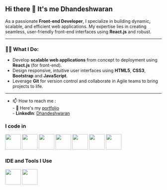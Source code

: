 ## Hi there 👋 It's me Dhandeshwaran

As a passionate **Front-end Developer**, I specialize in building dynamic, scalable, and efficient web applications. My expertise lies in creating seamless, user-friendly front-end interfaces using **React.js** and robust.

---

### 👨‍💻 What I Do:

- Develop **scalable web applications** from concept to deployment using **React.js** (for front-end).
- Design responsive, intuitive user interfaces using **HTML5**, **CSS3**, **Bootstrap** and **JavaScript**.
- Leverage **Git** for version control and collaborate in Agile teams to bring projects to life.

---

- 📫 How to reach me :
<br /> -  🔭 Here's my [portfolio](https://dhandesh-portfolio.netlify.app/)
<br /> - **LinkedIn**: [Dhandeshwaran](https://www.linkedin.com/in/dhandeshwaran/)

### I code in
<img height="50" width="50" src="https://img.icons8.com/color/48/000000/html-5.png" /> <img height="50" width="50" src="https://img.icons8.com/color/48/000000/css3.png" /> <img height="50" width="50" src="https://img.icons8.com/color/48/000000/bootstrap.png" /> <img height="50" width="50" src="https://img.icons8.com/color/48/000000/javascript.png"/> <img height="50" width="50" src="https://img.icons8.com/color/48/000000/react-native.png"/> <img height="50" width="50" src="https://img.icons8.com/color/48/000000/mysql-logo.png"/> <img height="50" width="50" src="https://img.icons8.com/color/48/000000/mongodb.png"/>

### IDE and Tools I Use
<img height="50" width="50" src="https://img.icons8.com/color/48/000000/visual-studio-code-2019.png"/> <img height="50" width="50" src="https://img.icons8.com/color/50/000000/git.png"/>
